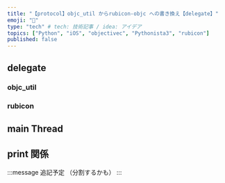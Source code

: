 ```yaml
---
title: "【protocol】objc_util からrubicon-objc への書き換え【delegate】"
emoji: "📲"
type: "tech" # tech: 技術記事 / idea: アイデア
topics: ["Python", "iOS", "objectivec", "Pythonista3", "rubicon"]
published: false
---
```



## delegate

### objc_util

### rubicon

## main Thread

## print 関係

:::message
追記予定 （分割するかも）
:::
